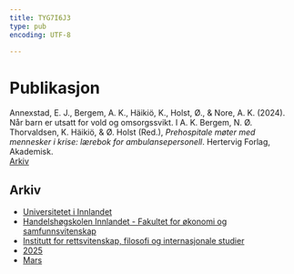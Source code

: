 ```yaml
---
title: TYG7I6J3
type: pub
encoding: UTF-8

---
```

<h1>Publikasjon</h1>
<article id="csl-bib-container-TYG7I6J3" class="csl-bib-container">
  <div class="csl-bib-body"> <div class="csl-entry">Annexstad, E. J., Bergem, A. K., Häikiö, K., Holst, Ø., &#38; Nore, A. K. (2024). Når barn er utsatt for vold og omsorgssvikt. I A. K. Bergem, N. Ø. Thorvaldsen, K. Häikiö, &#38; Ø. Holst (Red.), <i>Prehospitale møter med mennesker i krise: lærebok for ambulansepersonell</i>. Hertervig Forlag, Akademisk.</div> </div>
  <div class="csl-bib-buttons">
    <a href="#taxonomy-article-TYG7I6J3" alt="archive" class="csl-bib-button">Arkiv</a>
  </div>
  <div id="csl-bib-meta-container-TYG7I6J3"></div>
</article>
<div id="csl-bib-meta-TYG7I6J3" class="csl-bib-meta">
  <article id="taxonomy-article-TYG7I6J3" class="taxonomy-article">
    <h1>Arkiv</h1>
    <ul>
      <li><a href="{{< params subfolder >}}nn/archive/?key=3DCRN523">Universitetet i Innlandet</a></li>
      <li><a href="{{< params subfolder >}}nn/archive/?key=DU8Q9LN9">Handelshøgskolen Innlandet - Fakultet for økonomi og samfunnsvitenskap</a></li>
      <li><a href="{{< params subfolder >}}nn/archive/?key=ITYAG68H">Institutt for rettsvitenskap, filosofi og internasjonale studier</a></li>
      <li><a href="{{< params subfolder >}}nn/archive/?key=5MXSAE5D">2025</a></li>
      <li><a href="{{< params subfolder >}}nn/archive/?key=8MJ8ZJNH">Mars</a></li>
    </ul>
  </article>
</div>
